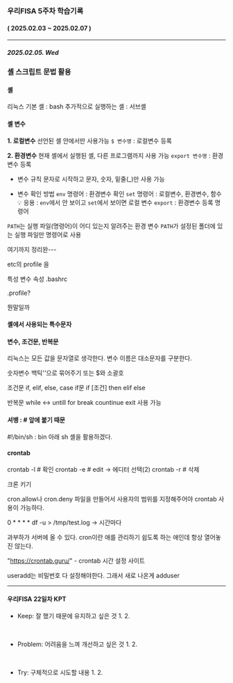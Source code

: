 ### 우리FISA 5주차 학습기록
#### ( 2025.02.03 ~ 2025.02.07 )
***
##### 2025.02.05. Wed
### 셸 스크립트 문법 활용
#### 셸
리눅스 기본 셸 : bash
추가적으로 실행하는 셸 : 서브셸

#### 셸 변수
**1. 로컬변수**
선언된 셸 안에서만 사용가능
`$ 변수명` : 로컬변수 등록

**2. 환경변수**
현재 셸에서 실행된 셸, 다른 프로그램까지 사용 가능
`export 변수명` : 환경변수 등록

- 변수 규칙
문자로 시작하고 문자, 숫자, 밑줄(_)만 사용 가능

- 변수 확인 방법
`env` 명령어 : 환경변수 확인
`set` 명령어 : 로컬변수, 환경변수, 함수
💡 응용 : `env`에서 안 보이고 `set`에서 보이면 로컬 변수
`export` : 환경변수 등록 명령어


`PATH`는 실행 파일(명령어)이 어디 있는지 알려주는 환경 변수
`PATH`가 설정된 폴더에 있는 실행 파일만 명령어로 사용

여기까지 정리완---

etc의 profile 을

특성 변수 속성 .bashrc 

.profile?

뭔말일까


#### 셸에서 사용되는 특수문자


#### 변수, 조건문, 반복문
리눅스는 모든 값을 문자열로 생각한다.
변수 이름은 대소문자를 구분한다.

숫자변수 백틱''으로 묶어주기 또는 $와 소괄호

조건문
if, elif, else, case
if문
if [조건]
then
elif
else


반복문
while <-> untill
for
break countinue exit 사용 가능

#### 셔뱅 : # 앞에 붙기 때문
#!/bin/sh : bin 아래 sh 셸을 활용하겠다.



#### crontab
crontab -l # 확인
crontab -e # edit -> 에디터 선택(2)
crontab -r # 삭제

크론 키기

cron.allow나 cron.deny 파일을 만들어서 사용자의 범위를 지정해주어야 crontab 사용이 가능하다.

0 * * * * df -u > /tmp/test.log -> 시간마다 

과부하가 서버에 올 수 있다. cron이란 애를 관리하기 쉽도록 하는 애인데 항상 열어놓진 않는다. 

"https://crontab.guru/" - crontab 시간 설정 사이트




useradd는 비밀번호 다 설정해야한다.
그래서 새로 나온게 adduser


***
#### 우리FISA 22일차 KPT

- Keep: 잘 했기 때문에 유지하고 싶은 것
    1. 
    2. 

<br>

- Problem: 어려움을 느껴 개선하고 싶은 것
    1. 
    2. 

<br>

- Try: 구체적으로 시도할 내용
    1. 
    2. 